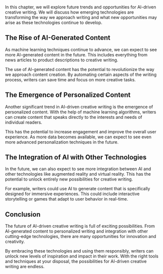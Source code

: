 
In this chapter, we will explore future trends and opportunities for AI-driven creative writing. We will discuss how emerging technologies are transforming the way we approach writing and what new opportunities may arise as these technologies continue to develop.

The Rise of AI-Generated Content
--------------------------------

As machine learning techniques continue to advance, we can expect to see more AI-generated content in the future. This includes everything from news articles to product descriptions to creative writing.

The use of AI-generated content has the potential to revolutionize the way we approach content creation. By automating certain aspects of the writing process, writers can save time and focus on more creative tasks.

The Emergence of Personalized Content
-------------------------------------

Another significant trend in AI-driven creative writing is the emergence of personalized content. With the help of machine learning algorithms, writers can create content that speaks directly to the interests and needs of individual readers.

This has the potential to increase engagement and improve the overall user experience. As more data becomes available, we can expect to see even more advanced personalization techniques in the future.

The Integration of AI with Other Technologies
---------------------------------------------

In the future, we can also expect to see more integration between AI and other technologies like augmented reality and virtual reality. This has the potential to unlock entirely new possibilities for creative writing.

For example, writers could use AI to generate content that is specifically designed for immersive experiences. This could include interactive storytelling or games that adapt to user behavior in real-time.

Conclusion
----------

The future of AI-driven creative writing is full of exciting possibilities. From AI-generated content to personalized writing and integration with other cutting-edge technologies, there are many opportunities for innovation and creativity.

By embracing these technologies and using them responsibly, writers can unlock new levels of inspiration and impact in their work. With the right tools and techniques at your disposal, the possibilities for AI-driven creative writing are endless.
